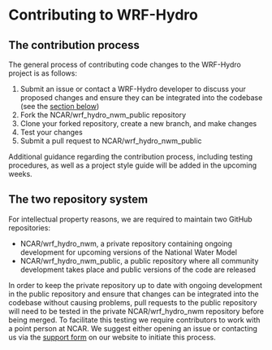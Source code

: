 #  Contributing to WRF-Hydro
## The contribution process
The general process of contributing code changes to the WRF-Hydro project is as follows:
1. Submit an issue or contact a WRF-Hydro developer to discuss your proposed changes and ensure they can be integrated into the codebase (see the [section below](#the-two-repository-system))
2. Fork the NCAR/wrf_hydro_nwm_public repository
3. Clone your forked repository, create a new branch, and make changes
4. Test your changes
5. Submit a pull request to NCAR/wrf_hydro_nwm_public

Additional guidance regarding the contribution process, including testing procedures, as well as a project style guide will be added in the upcoming weeks.

## The two repository system
For intellectual property reasons, we are required to maintain two GitHub repositories:
* NCAR/wrf_hydro_nwm, a private repository containing ongoing development for upcoming versions of the National Water Model
* NCAR/wrf_hydro_nwm_public, a public repository where all community development takes place and public versions of the code are released

In order to keep the private repository up to date with ongoing development in the public repository and ensure that changes can be integrated into the codebase without causing problems, pull requests to the public repository will need to be tested in the private NCAR/wrf_hydro_nwm repository before being merged.  To facilitate this testing we require contributors to work with a point person at NCAR.  We suggest either opening an issue or contacting us via the [support form](https://ral.ucar.edu/projects/wrf_hydro/contact) on our website to initiate this process.
